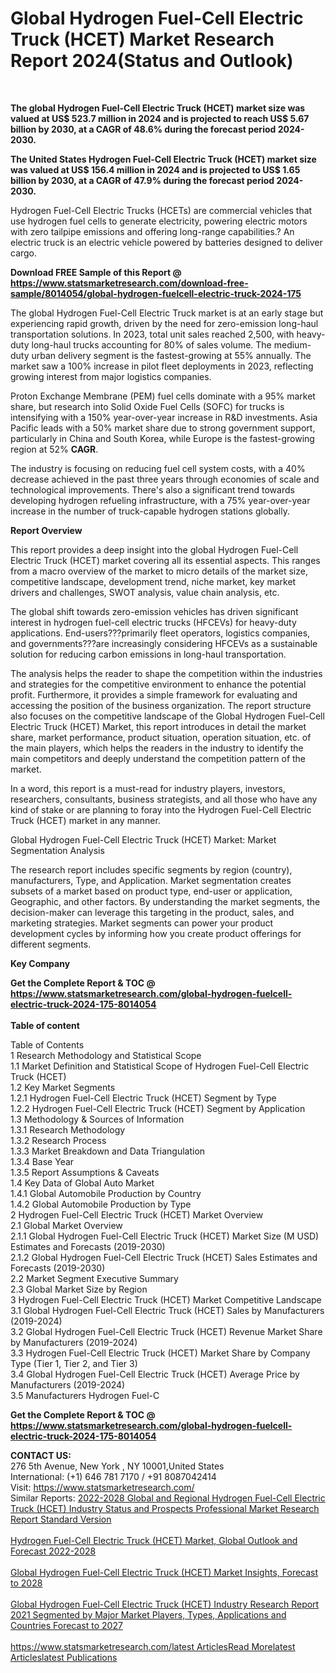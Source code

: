 <h1>Global Hydrogen Fuel-Cell Electric Truck (HCET) Market Research Report 2024(Status and Outlook)</h1><br/><p><strong>The global Hydrogen Fuel-Cell Electric Truck (HCET) market size was valued at US$ 523.7 million in 2024 and is projected to reach US$ 5.67 billion by 2030, at a <strong>CAGR</strong> of 48.6% during the forecast period 2024-2030.</strong></p><p><strong>The United States Hydrogen Fuel-Cell Electric Truck (HCET) market size was valued at US$ 156.4 million in 2024 and is projected to US$ 1.65 billion by 2030, at a <strong>CAGR</strong> of 47.9% during the forecast period 2024-2030.</strong></p><p>Hydrogen Fuel-Cell Electric Trucks (HCETs) are commercial vehicles that use hydrogen fuel cells to generate electricity, powering electric motors with zero tailpipe emissions and offering long-range capabilities.? An electric truck is an electric vehicle powered by batteries designed to deliver cargo.</p><p><strong>Download FREE Sample of this Report @ <a href="https://www.statsmarketresearch.com/download-free-sample/8014054/global-hydrogen-fuelcell-electric-truck-2024-175">https://www.statsmarketresearch.com/download-free-sample/8014054/global-hydrogen-fuelcell-electric-truck-2024-175</a></strong></p><p>The global Hydrogen Fuel-Cell Electric Truck market is at an early stage but experiencing rapid growth, driven by the need for zero-emission long-haul transportation solutions. In 2023, total unit sales reached 2,500, with heavy-duty long-haul trucks accounting for 80% of sales volume. The medium-duty urban delivery segment is the fastest-growing at 55% annually. The market saw a 100% increase in pilot fleet deployments in 2023, reflecting growing interest from major logistics companies.</p><p>Proton Exchange Membrane (PEM) fuel cells dominate with a 95% market share, but research into Solid Oxide Fuel Cells (SOFC) for trucks is intensifying with a 150% year-over-year increase in R&D investments. Asia Pacific leads with a 50% market share due to strong government support, particularly in China and South Korea, while Europe is the fastest-growing region at 52% <strong>CAGR</strong>.</p><p>The industry is focusing on reducing fuel cell system costs, with a 40% decrease achieved in the past three years through economies of scale and technological improvements. There's also a significant trend towards developing hydrogen refueling infrastructure, with a 75% year-over-year increase in the number of truck-capable hydrogen stations globally.</p><p><strong>Report Overview</strong></p><p>This report provides a deep insight into the global Hydrogen Fuel-Cell Electric Truck (HCET) market covering all its essential aspects. This ranges from a macro overview of the market to micro details of the market size, competitive landscape, development trend, niche market, key market drivers and challenges, SWOT analysis, value chain analysis, etc.</p><p>The global shift towards zero-emission vehicles has driven significant interest in hydrogen fuel-cell electric trucks (HFCEVs) for heavy-duty applications. End-users???primarily fleet operators, logistics companies, and governments???are increasingly considering HFCEVs as a sustainable solution for reducing carbon emissions in long-haul transportation.</p><p>The analysis helps the reader to shape the competition within the industries and strategies for the competitive environment to enhance the potential profit. Furthermore, it provides a simple framework for evaluating and accessing the position of the business organization. The report structure also focuses on the competitive landscape of the Global Hydrogen Fuel-Cell Electric Truck (HCET) Market, this report introduces in detail the market share, market performance, product situation, operation situation, etc. of the main players, which helps the readers in the industry to identify the main competitors and deeply understand the competition pattern of the market.</p><p>In a word, this report is a must-read for industry players, investors, researchers, consultants, business strategists, and all those who have any kind of stake or are planning to foray into the Hydrogen Fuel-Cell Electric Truck (HCET) market in any manner.</p><p>Global Hydrogen Fuel-Cell Electric Truck (HCET) Market: Market Segmentation Analysis</p><p>The research report includes specific segments by region (country), manufacturers, Type, and Application. Market segmentation creates subsets of a market based on product type, end-user or application, Geographic, and other factors. By understanding the market segments, the decision-maker can leverage this targeting in the product, sales, and marketing strategies. Market segments can power your product development cycles by informing how you create product offerings for different segments.</p><p><strong>Key Company</strong></p><div><b>Get the Complete Report & TOC @ <a href="https://www.statsmarketresearch.com/global-hydrogen-fuelcell-electric-truck-2024-175-8014054">https://www.statsmarketresearch.com/global-hydrogen-fuelcell-electric-truck-2024-175-8014054</a></b></div><br><b>Table of content</b><p>Table of Contents<br /> 1 Research Methodology and Statistical Scope<br /> 1.1 Market Definition and Statistical Scope of Hydrogen Fuel-Cell Electric Truck (HCET)<br /> 1.2 Key Market Segments<br /> 1.2.1 Hydrogen Fuel-Cell Electric Truck (HCET) Segment by Type<br /> 1.2.2 Hydrogen Fuel-Cell Electric Truck (HCET) Segment by Application<br /> 1.3 Methodology & Sources of Information<br /> 1.3.1 Research Methodology<br /> 1.3.2 Research Process<br /> 1.3.3 Market Breakdown and Data Triangulation<br /> 1.3.4 Base Year<br /> 1.3.5 Report Assumptions & Caveats<br /> 1.4 Key Data of Global Auto Market<br /> 1.4.1 Global Automobile Production by Country<br /> 1.4.2 Global Automobile Production by Type<br /> 2 Hydrogen Fuel-Cell Electric Truck (HCET) Market Overview<br /> 2.1 Global Market Overview<br /> 2.1.1 Global Hydrogen Fuel-Cell Electric Truck (HCET) Market Size (M USD) Estimates and Forecasts (2019-2030)<br /> 2.1.2 Global Hydrogen Fuel-Cell Electric Truck (HCET) Sales Estimates and Forecasts (2019-2030)<br /> 2.2 Market Segment Executive Summary<br /> 2.3 Global Market Size by Region<br /> 3 Hydrogen Fuel-Cell Electric Truck (HCET) Market Competitive Landscape<br /> 3.1 Global Hydrogen Fuel-Cell Electric Truck (HCET) Sales by Manufacturers (2019-2024)<br /> 3.2 Global Hydrogen Fuel-Cell Electric Truck (HCET) Revenue Market Share by Manufacturers (2019-2024)<br /> 3.3 Hydrogen Fuel-Cell Electric Truck (HCET) Market Share by Company Type (Tier 1, Tier 2, and Tier 3)<br /> 3.4 Global Hydrogen Fuel-Cell Electric Truck (HCET) Average Price by Manufacturers (2019-2024)<br /> 3.5 Manufacturers Hydrogen Fuel-C<br><div><b>Get the Complete Report & TOC @ <a href="https://www.statsmarketresearch.com/global-hydrogen-fuelcell-electric-truck-2024-175-8014054">https://www.statsmarketresearch.com/global-hydrogen-fuelcell-electric-truck-2024-175-8014054</a></b></div></p> <b>CONTACT US:</b><br>276 5th Avenue, New York , NY 10001,United States<br>International: (+1) 646 781 7170 / +91 8087042414<br>Visit: <a href="https://www.statsmarketresearch.com/">https://www.statsmarketresearch.com/</a><br>Similar Reports: <a href="https://www.statsmarketresearch.com/global-hydrogen-fuelcell-electric-truck-2024-175-8014054">2022-2028 Global and Regional Hydrogen Fuel-Cell Electric Truck (HCET) Industry Status and Prospects Professional Market Research Report Standard Version</a><br/><br/><a href="https://www.statsmarketresearch.com/global-hydrogen-fuelcell-electric-truck-2024-175-8014054">Hydrogen Fuel-Cell Electric Truck (HCET) Market, Global Outlook and Forecast 2022-2028</a><br/><br/><a href="https://www.statsmarketresearch.com/global-hydrogen-fuelcell-electric-truck-2024-175-8014054">Global Hydrogen Fuel-Cell Electric Truck (HCET) Market Insights, Forecast to 2028</a><br/><br/><a href="https://www.statsmarketresearch.com/global-hydrogen-fuelcell-electric-truck-2024-175-8014054">Global Hydrogen Fuel-Cell Electric Truck (HCET) Industry Research Report 2021 Segmented by Major Market Players, Types, Applications and Countries Forecast to 2027</a><br/><br/><a href="https://gyeongbokgung.com">https://www.statsmarketresearch.com/</a><a href="https://hallyeomaritime.com">latest Articles</a><a href="https://jingwansa.com">Read More</a><a href=https://nguoiviet.jp/">latest Articles</a><a href="https://www.intelmarketresearch.com/">latest Publications</a>